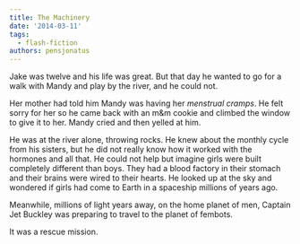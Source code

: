 ```yaml
---
title: The Machinery
date: '2014-03-11'
tags:
  - flash-fiction
authors: pensjonatus
---
```


Jake was twelve and his life was great. But that day he wanted to go for a walk
with Mandy and play by the river, and he could not.

<!-- truncate -->

Her mother had told him Mandy was having her _menstrual cramps_. He felt sorry
for her so he came back with an m&m cookie and climbed the window to give it to
her. Mandy cried and then yelled at him.

He was at the river alone, throwing rocks. He knew about the monthly cycle from
his sisters, but he did not really know how it worked with the hormones and all
that. He could not help but imagine girls were built completely different than
boys. They had a blood factory in their stomach and their brains were wired to
their hearts. He looked up at the sky and wondered if girls had come to Earth in
a spaceship millions of years ago.

Meanwhile, millions of light years away, on the home planet of men, Captain Jet
Buckley was preparing to travel to the planet of fembots.

It was a rescue mission.
